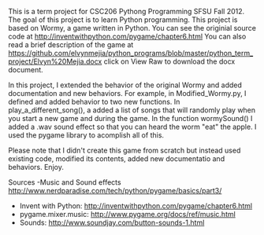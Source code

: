 This is a term project for CSC206 Pythong Programming SFSU Fall 2012.
The goal of this project is to learn Python programming. 
This project is based on Wormy, a game written in Python. 
You can see the originial source code at http://inventwithpython.com/pygame/chapter6.html 
You can also read a brief description of the game at 
https://github.com/elvynmejia/python_programs/blob/master/python_term_project/Elvyn%20Mejia.docx click on View Raw 
to download the docx document. 

In this project, I extended the behavior of the original Wormy and added documentation and new behaviors. For example,
in Modified_Wormy.py, I defined and added behavior to two new functions. In play_a_different_song(), a added a list of 
songs that will randomly play when you start a new game and during the game. In the function wormySound() I added a .wav
sound effect so that you can heard the worm "eat" the apple. I used the pygame library to acomplish all of this. 

Please note that I didn't create this game from scratch but instead used existing code, modified its contents,
added new documentatio and behaviors. Enjoy. 

Sources
-Music and Sound effects 
    http://www.nerdparadise.com/tech/python/pygame/basics/part3/
- Invent with Python: http://inventwithpython.com/pygame/chapter6.html
- pygame.mixer.music:  http://www.pygame.org/docs/ref/music.html
- Sounds: http://www.soundjay.com/button-sounds-1.html
